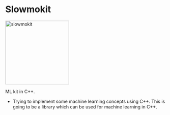 # Slowmokit
<img alt="slowmokit" src="https://user-images.githubusercontent.com/52048551/206870724-e4c71d93-fbaf-420c-8a64-cfd8ba05d27e.png" style="height: 200px; object-fit: contain">

ML kit in C++.
+ Trying to implement some machine learning concepts using C++. This is going to be a library which can be used for machine learning in C++.